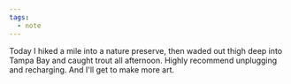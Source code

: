 ```yaml
---
tags:
  - note
---
```


Today I hiked a mile into a nature preserve, then waded out thigh deep into Tampa Bay and caught trout all afternoon. Highly recommend unplugging and recharging. And I'll get to make more art.

<a class="u-bridgy-fed" href="https://fed.brid.gy/" hidden="from-humans"></a>
<a class="u-bridgy" href="https://brid.gy/publish/bluesky" hidden="from-humans"></a>
<data class="p-bridgy-omit-link" value="maybe" />
